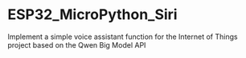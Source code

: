 # ESP32_MicroPython_Siri
Implement a simple voice assistant function for the Internet of Things project based on the Qwen Big Model API
